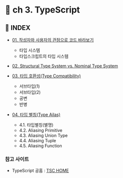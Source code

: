 
# 📝 ch 3. TypeScript

## 📌 INDEX


- [01. 작성자와 사용자의 관점으로 코드 바라보기](https://github.com/ohtaekwon/TSC-Test/blob/master/ch03_Type-System/01_%ED%83%80%EC%9E%85%EC%8B%9C%EC%8A%A4%ED%85%9C.md)
    - 타입 시스템
    - 타입스크립트의 타입 시스템
- [02. Structural Type System vs. Nominal Type System](https://github.com/ohtaekwon/TSC-Test/blob/master/ch03_Type-System/02_Structural%20_Nominal.md)

- [03. 타입 호환성(Type Compatibility)](https://github.com/ohtaekwon/TSC-Test/blob/master/ch03_Type-System/03_%ED%83%80%EC%9E%85%20%ED%98%B8%ED%99%98%EC%84%B1.md)
    - 서브타입(1)
    - 서브타입(2)
    - 공변
    - 반병
- [04. 타입 별칭(Type Ailas)](https://github.com/ohtaekwon/TSC-Test/blob/master/ch03_Type-System/04_%ED%83%80%EC%9E%85%EB%B3%84%EC%B9%AD(TypeAlias).md)
    - 4.1. 타입별칭(별명)
    - 4.2. Aliasing Primitive
    - 4.3. Aliasing Union Type
    - 4.4. Aliasing Tuple
    - 4.5. Aliasing Function


### 참고 사이트

- TypeScript 공홈 : [TSC HOME](https://www.typescriptlang.org/)